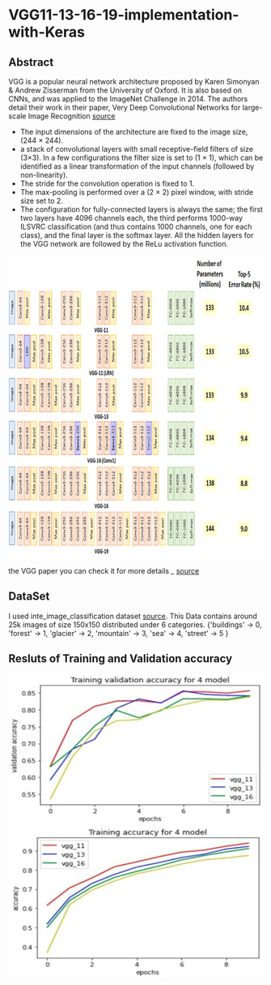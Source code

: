 # VGG11-13-16-19-implementation-with-Keras

## Abstract
VGG is a popular neural network architecture proposed by Karen Simonyan & Andrew Zisserman from the University of Oxford. It is also based on CNNs, and was applied to the ImageNet Challenge in 2014. The authors detail their work in their paper, Very Deep Convolutional Networks for large-scale Image Recognition [source](https://arxiv.org/pdf/1409.1556.pdf) 
* The input dimensions of the architecture are fixed to the image size, (244 × 244).
* a stack of convolutional layers with small receptive-field filters of size (3×3). In a few configurations the filter size is set to (1 × 1), which can be identified as a linear transformation of the input channels (followed by non-linearity).
* The stride for the convolution operation is fixed to 1.
* The max-pooling is performed over a (2 × 2) pixel window, with stride size set to 2.
* The configuration for fully-connected layers is always the same; the first two layers have 4096 channels each, the third performs 1000-way ILSVRC classification (and thus contains 1000 channels, one for each class), and the final layer is the softmax layer. All the hidden layers for the VGG network are followed by the ReLu activation function.

<center>
<img src="vgg all.png" align="center" width="800" height="600"/>
</center>

the VGG paper you can check it for more details *_* [source](https://arxiv.org/pdf/1409.1556.pdf)
## DataSet
I used inte_image_classification dataset [source](https://www.kaggle.com/puneet6060/intel-image-classification).
This Data contains around 25k images of size 150x150 distributed under 6 categories.
{'buildings' -> 0,
'forest' -> 1,
'glacier' -> 2,
'mountain' -> 3,
'sea' -> 4,
'street' -> 5 }
## Resluts of Training and Validation accuracy
<center>
<img src="results.jpeg" align="center" width="600" height="600"/>
</center>
